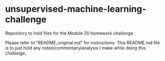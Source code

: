 # unsupervised-machine-learning-challenge
Repository to hold files for the Module 20 homework challenge

Please refer to "README_original.md" for instructions.
This README.md file is to just hold any notes/commentary/analysis I make while doing this challenge.

